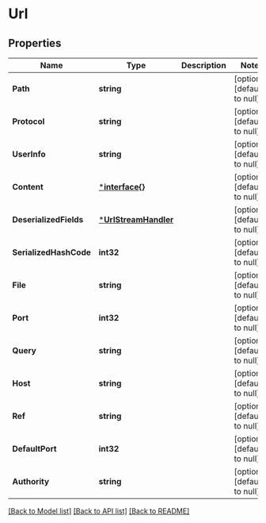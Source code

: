 # Url

## Properties
Name | Type | Description | Notes
------------ | ------------- | ------------- | -------------
**Path** | **string** |  | [optional] [default to null]
**Protocol** | **string** |  | [optional] [default to null]
**UserInfo** | **string** |  | [optional] [default to null]
**Content** | [***interface{}**](interface{}.md) |  | [optional] [default to null]
**DeserializedFields** | [***UrlStreamHandler**](URLStreamHandler.md) |  | [optional] [default to null]
**SerializedHashCode** | **int32** |  | [optional] [default to null]
**File** | **string** |  | [optional] [default to null]
**Port** | **int32** |  | [optional] [default to null]
**Query** | **string** |  | [optional] [default to null]
**Host** | **string** |  | [optional] [default to null]
**Ref** | **string** |  | [optional] [default to null]
**DefaultPort** | **int32** |  | [optional] [default to null]
**Authority** | **string** |  | [optional] [default to null]

[[Back to Model list]](../README.md#documentation-for-models) [[Back to API list]](../README.md#documentation-for-api-endpoints) [[Back to README]](../README.md)


